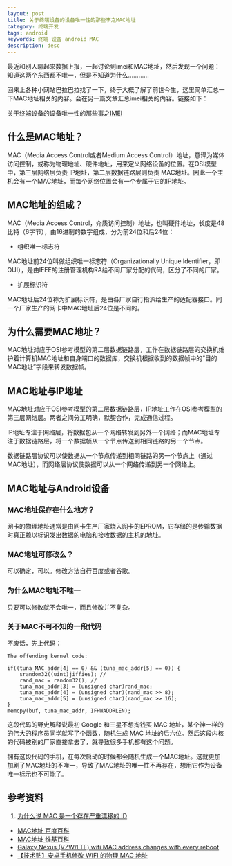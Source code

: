 ```yaml
---
layout: post
title: 关于终端设备的设备唯一性的那些事之MAC地址
category: 终端开发
tags: android
keywords: 终端 设备 android MAC
description: desc
---
```


最近和别人聊起来数据上报，一起讨论到imei和MAC地址，然后发现一个问题：知道这两个东西都不唯一，但是不知道为什么…………

回来上各种小网站巴拉巴拉找了一下，终于大概了解了前世今生，这里简单汇总一下MAC地址相关的内容。会在另一篇文章汇总imei相关的内容。链接如下：

[关于终端设备的设备唯一性的那些事之IMEI](https://blog.bihe0832.com/Android_IMEI.html)

## 什么是MAC地址？

MAC（Media Access Control或者Medium Access Control）地址，意译为媒体访问控制，或称为物理地址、硬件地址，用来定义网络设备的位置。在OSI模型中，第三层网络层负责 IP地址，第二层数据链路层则负责 MAC地址。因此一个主机会有一个MAC地址，而每个网络位置会有一个专属于它的IP地址。

## MAC地址的组成？

MAC（Media Access Control，介质访问控制）地址，也叫硬件地址，长度是48比特（6字节），由16进制的数字组成，分为前24位和后24位：

- 组织唯一标志符

MAC地址前24位叫做组织唯一标志符（Organizationally Unique Identifier，即OUI），是由IEEE的注册管理机构RA给不同厂家分配的代码，区分了不同的厂家。

- 扩展标识符

MAC地址后24位称为扩展标识符，是由各厂家自行指派给生产的适配器接口。同一个厂家生产的网卡中MAC地址后24位是不同的。


## 为什么需要MAC地址？

MAC地址对应于OSI参考模型的第二层数据链路层，工作在数据链路层的交换机维护着计算机MAC地址和自身端口的数据库，交换机根据收到的数据帧中的“目的MAC地址”字段来转发数据帧。

## MAC地址与IP地址

MAC地址对应于OSI参考模型的第二层数据链路层，IP地址工作在OSI参考模型的第三层网络层。两者之间分工明确，默契合作，完成通信过程。

IP地址专注于网络层，将数据包从一个网络转发到另外一个网络；而MAC地址专注于数据链路层，将一个数据帧从一个节点传送到相同链路的另一个节点。

数据链路层协议可以使数据从一个节点传递到相同链路的另一个节点上（通过MAC地址），而网络层协议使数据可以从一个网络传递到另一个网络上。

## MAC地址与Android设备

### MAC地址保存在什么地方？

网卡的物理地址通常是由网卡生产厂家烧入网卡的EPROM，它存储的是传输数据时真正赖以标识发出数据的电脑和接收数据的主机的地址。

### MAC地址可修改么？

可以确定，可以。修改方法自行百度或者谷歌。

### 为什么MAC地址不唯一

只要可以修改就不会唯一，而且修改并不复杂。

### 关于MAC不可不知的一段代码

不废话，先上代码：

	The offending kernel code:
	
	if((tuna_MAC_addr[4] == 0) && (tuna_mac_addr[5] == 0)) {
		srandom32((uint)jiffies); //
		rand_mac = random32(); //
		tuna_mac_addr[3] = (unsigned char)rand_mac;
		tuna_mac_addr[4] = (unsigned char)(rand_mac >> 8);
		tuna_mac_addr[5] = (unsigned char)(rand_mac >> 16);
	}
	memcpy(buf, tuna_mac_addr, IFHWADDRLEN);
	
这段代码的野史解释说最初 Google 和三星不想掏钱买 MAC 地址，某个神一样的的伟大的程序员同学就写了个函数，随机生成 MAC 地址的后六位。然后这段内核的代码被别的厂家直接拿去了，就导致很多手机都有这个问题。

拥有这段代码的手机，在每次启动的时候都会随机生成一个MAC地址。这就更加加剧了MAC地址的不唯一，导致了MAC地址的唯一性不再存在，想用它作为设备唯一标示也不可能了。

## 参考资料

1. [为什么说 MAC 是一个存在严重漂移的 ID](http://bbs.umeng.com/thread-5849-1-1.html)
- [MAC地址 百度百科](http://baike.baidu.com/view/69334.htm)
- [MAC地址 维基百科](https://zh.wikipedia.org/wiki/MAC%E5%9C%B0%E5%9D%80)
- [Galaxy Nexus (VZW/LTE) wifi MAC address changes with every reboot](https://code.google.com/p/android/issues/detail?id=23330#c9)
- [【技术贴】安卓手机修改 WIFI 的物理 MAC 地址](http://group.wanggouchao.com/article/1051)
